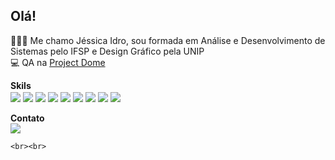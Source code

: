 ## Olá! 
<p> 👱🏼‍♀️ Me chamo Jéssica Idro, sou formada em Análise e Desenvolvimento de Sistemas pelo IFSP e Design Gráfico pela UNIP
<br>
💻 QA na <a href="https://projectdome.com.br/">Project Dome</a> 
</p>
<div style="display: inline_block">
	<b>Skils</b>
	<br>
	<img align="center" src="https://img.shields.io/badge/JavaScript-323330?style=for-the-badge&logo=javascript&logoColor=F7DF1E">
	<img align="center" src="https://img.shields.io/badge/TypeScript-007ACC?style=for-the-badge&logo=typescript&logoColor=white">
	<img align="center" src="https://img.shields.io/badge/HTML5-E34F26?style=for-the-badge&logo=html5&logoColor=white">
	<img align="center" src="https://img.shields.io/badge/CSS3-1572B6?style=for-the-badge&logo=css3&logoColor=white">
	<img align="center" src="https://img.shields.io/badge/Angular-dd1b16?style=for-the-badge&logo=angular&logoColor=white">
	<img align="center" src="https://img.shields.io/badge/React-20232A?style=for-the-badge&logo=react&logoColor=61DAFB">
	<img align="center" src="https://img.shields.io/badge/Cypress-20232A?style=for-the-badge&logo=cypress&logoColor=61DAFB">
	<img align="center" src="https://img.shields.io/badge/Postman-E34F26?style=for-the-badge&logo=postman&logoColor=white">
	<img align="center" src="https://img.shields.io/badge/JIRA-007ACC?style=for-the-badge&logo=JIRA&logoColor=white">
	
<div>
<div style="display: inline_block">
	<br>
	<b>Contato</b>
	<br>
	<a href="https://www.linkedin.com/in/j%C3%A9ssica-idro-15862513b/"> <img align="center" src="https://img.shields.io/badge/LinkedIn-0077B5?style=for-the-badge&logo=linkedin&logoColor=white"></a>
	
	<br><br>
</div>


  

